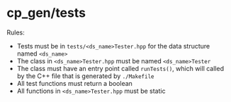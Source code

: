 # cp\_gen/tests

Rules: 
* Tests must be in `tests/<ds_name>Tester.hpp` for the data structure named `<ds_name>`
* The class in `<ds_name>Tester.hpp` must be named `<ds_name>Tester`
* The class must have an entry point called `runTests()`, which will called by the C++ file that is generated by `./Makefile`
* All test functions must return a boolean
* All functions in `<ds_name>Tester.hpp` must be static

